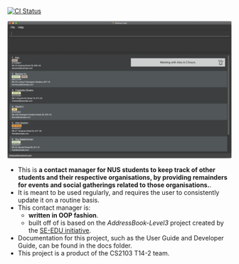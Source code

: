 [![CI Status](https://github.com/se-edu/addressbook-level3/workflows/Java%20CI/badge.svg)](https://github.com/se-edu/addressbook-level3/actions)

![Ui](docs/images/Ui.png)

* This is **a contact manager for NUS students to keep track of other students and their respective organisations, by providing remainders for events and social gatherings related to those organisations.**.<br>
* It is meant to be used regularly, and requires the user to consistently update it on a routine basis.
* This contact manager is:
  * **written in OOP fashion**.
  * built off of is based on the _AddressBook-Level3_ project created by the [SE-EDU initiative](https://se-education.org).
* Documentation for this project, such as the User Guide and Developer Guide, can be found in the docs folder.
* This project is a product of the CS2103 T14-2 team.